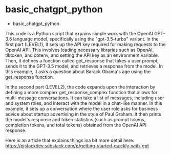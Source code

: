 # basic_chatgpt_python
 - basic_chatgpt_python
 
This code is a Python script that expains simple work with the OpenAI GPT-3.5 language model, specifically using the "gpt-3.5-turbo" variant. In the first part (LEVEL1), it sets up the API key required for making requests to the OpenAI API. This involves loading necessary libraries such as OpenAI, tiktoken, and dotenv, and setting the API key as an environment variable. Then, it defines a function called get_response that takes a user prompt, sends it to the GPT-3.5 model, and retrieves a response from the model. In this example, it asks a question about Barack Obama's age using the get_response function.

In the second part (LEVEL2), the code expands upon the interaction by defining a more complex get_response_complex function that allows for multi-message conversations. It can take a list of messages, including user and system roles, and interact with the model in a chat-like manner. In this example, it sets up a conversation where the user role asks for business advice about startup advertising in the style of Paul Graham. It then prints the model's response and token statistics (such as prompt tokens, completion tokens, and total tokens) obtained from the OpenAI API response.

Here is an article that explains things ina bit more detail here: https://pjstackdev.substack.com/p/getting-started-quickly-with-gpt
